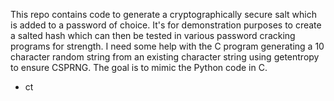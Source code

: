 This repo contains code to generate a cryptographically secure salt which is added to a password of choice. It's for demonstration purposes to create a salted hash which can then be tested in various password cracking programs for strength.
I need some help with the C program generating a 10 character random string from an existing character string using getentropy to ensure CSPRNG. The goal is to mimic the Python code in C.

- ct
